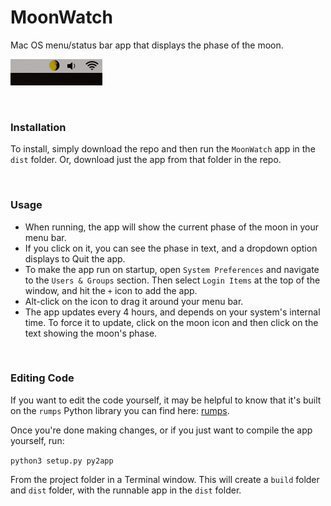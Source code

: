 # MoonWatch
Mac OS menu/status bar app that displays the phase of the moon.

![example](https://raw.githubusercontent.com/WBrandes/MoonWatch/main/example.png "example")

</br>

### Installation

To install, simply download the repo and then run the `MoonWatch` app in the `dist` folder. Or, download just the app from that folder in the repo.

</br>

### Usage

* When running, the app will show the current phase of the moon in your menu bar.
* If you click on it, you can see the phase in text, and a dropdown option displays to Quit the app.
* To make the app run on startup, open `System Preferences` and navigate to the `Users & Groups` section. Then select `Login Items` at the top of the window, and hit the `+` icon to add the app.
* Alt-click on the icon to drag it around your menu bar.
* The app updates every 4 hours, and depends on your system's internal time. To force it to update, click on the moon icon and then click on the text showing the moon's phase.
</br>

### Editing Code

If you want to edit the code yourself, it may be helpful to know that it's built on the `rumps` Python library you can find here: [rumps](https://pypi.org/project/rumps/).

Once you're done making changes, or if you just want to compile the app yourself, run:

`python3 setup.py py2app`

From the project folder in a Terminal window. This will create a `build` folder and `dist` folder, with the runnable app in the `dist` folder.

